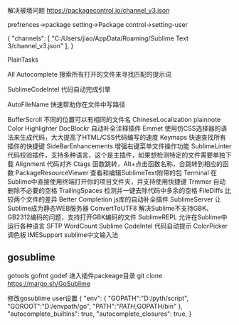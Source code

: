 
解决被墙问题
https://packagecontrol.io/channel_v3.json

prefrences->package setting->Package control->setting-user

{
	"channels":
	[
	"C:/Users/jiao/AppData/Roaming/Sublime Text 3/channel_v3.json"
	],
}

PlainTasks


All Autocomplete
	搜索所有打开的文件来寻找匹配的提示词

SublimeCodeIntel
	代码自动完成引擎

AutoFileName
	快速帮助你在文件中写路径
	
BufferScroll
	不同的位置可以有相同的文件名
ChineseLocalization
plainnote
Color Highlighter
DocBlockr
	自动补全注释插件
Emmet
	使用仿CSS选择器的语法来生成代码，大大提高了HTML/CSS代码编写的速度
Keymaps
	快速查找所有插件的快捷键
SideBarEnhancements
	增强右键菜单文件操作功能
SublimeLinter
	代码校验插件，支持多种语言，这个是主插件，如果想检测特定的文件需要单独下载
Alignment
	代码对齐
Ctags
	函数跳转，Alt+点击函数名称，会跳转到相应的函数
PackageResourceViewer
	查看和编辑SublimeText附带的包
Terminal
	在Sublime中直接使用终端打开你的项目文件夹，并支持使用快捷键
Trmmer
	自动删除不必要的空格
TrailingSpaces
	检测并一键去除代码中多余的空格
FileDiffs
	比较两个文件的差异
Better Completion 
	js库的自动补全插件
SublimeServer 
	让Sublime成为静态WEB服务器
ConvertToUTF8 
	解决Sublime不支持GBK、GB2312编码的问题，支持打开GBK编码的文件
SublimeREPL
	允许在Sublime中运行各种语言
SFTP
WordCount
Sublime CodeIntel 	代码自动提示
Color​Picker		调色板
IMESupport		sublime中文输入法


## gosublime
gotools
gofmt
godef
进入插件packeage目录
git clone https://margo.sh/GoSublime

修改gosublime user设置
{
	"env": {
		"GOPATH":"D:/pyth/script",
		"GOROOT":"D:/envpath/go",
		"PATH":"$PATH;$GOPATH/bin"
	},
	"autocomplete_builtins": true,
	"autocomplete_closures": true,
}